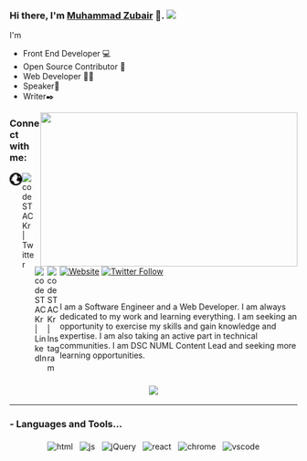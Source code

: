 ### Hi there, I'm [Muhammad Zubair]([website]) 👋. ![](https://pronoun.cyou/x/y?subject=He&object=Him&height=20)

I'm

- Front End Developer 💻
- Open Source Contributor 🤝
- Web Developer 👨‍💻
- Speaker🎤
- Writer✒️

<img align="right" height="270px" width="450px" src="https://github.com/mzubair21/welcome/blob/5befc583d82cc4ef42f9c2406584db53b5cafd56/svg/emojis/mzubair21.svg" />

<p align="center">

### Connect with me:


[<img align="left" alt="codeSTACKr.com" width="22px" src="https://raw.githubusercontent.com/iconic/open-iconic/master/svg/globe.svg" />][website]
[<img align="left" alt="codeSTACKr | Twitter" width="22px" src="https://cdn.jsdelivr.net/npm/simple-icons@v3/icons/twitter.svg" />][twitter]
[<img align="left" alt="codeSTACKr | LinkedIn" width="22px" src="https://cdn.jsdelivr.net/npm/simple-icons@v3/icons/linkedin.svg" />][linkedin]
[<img align="left" alt="codeSTACKr | Instagram" width="22px" src="https://cdn.jsdelivr.net/npm/simple-icons@v3/icons/instagram.svg" />][instagram]

<br />
<br />

[![Website](https://img.shields.io/website?label=M.Zubair&style=for-the-badge&url=https%3A%2F%2Fmzubair21.github.io)]([website])
[![Twitter Follow](https://img.shields.io/twitter/follow/zubihyper?color=1DA1F2&logo=twitter&style=for-the-badge)]([twitter])
</p>
<br />
<p align="left">
  I am a Software Engineer and a Web Developer. I am always dedicated to my work and learning everything. I am seeking an opportunity to exercise my skills and gain knowledge and expertise.
    I am also taking an active part in technical communities. I am DSC NUML Content Lead and seeking more learning opportunities.
</p>

<br />
<!-- Statistics -->

<p align="center" >
  <a href="https://github.com/anuraghazra/github-readme-stats"> 
    <img  src="https://github-readme-stats.vercel.app/api?username=mzubair21&&show_icons=true"/>
  </a>
</p>

---


### - Languages and Tools...

<p align="center">
  <!-- For more icons please follow  https://github.com/MikeCodesDotNET/ColoredBadges -->
  <img src="https://github.com/mzubair21/welcome/blob/b7f3357234f6b46adb9b38daf608236e89231727/svg/dev/languages/html.svg" alt="html" style="vertical-align:top; margin:4px">    
  <img src="https://github.com/mzubair21/welcome/blob/b7f3357234f6b46adb9b38daf608236e89231727/svg/dev/languages/js.svg" alt="js" style="vertical-align:top; margin:4px">
    <img src="https://github.com/mzubair21/welcome/blob/b7f3357234f6b46adb9b38daf608236e89231727/svg/dev/frameworks/jquery.svg" alt="jQuery" style="vertical-align:top; margin:4px">
  <img src="https://github.com/mzubair21/welcome/blob/b7f3357234f6b46adb9b38daf608236e89231727/svg/dev/frameworks/react.svg" alt="react" style="vertical-align:top; margin:4px">
  <img src="https://github.com/mzubair21/welcome/blob/b7f3357234f6b46adb9b38daf608236e89231727/svg/dev/misc/chrome.svg" alt="chrome" style="vertical-align:top; margin:4px">
  <img src="https://github.com/mzubair21/welcome/blob/b7f3357234f6b46adb9b38daf608236e89231727/svg/dev/tools/visualstudio_code.svg" alt="vscode" style="vertical-align:top; margin:4px">
</p>

<br />

[website]: http://mzubair21.github.io
[twitter]: https://twitter.com/zubihyper
[linkedin]: http://www.linkedin.com/in/muhammad-zubair-954306198
[instagram]: http://www.instagram.com/zubihyper
